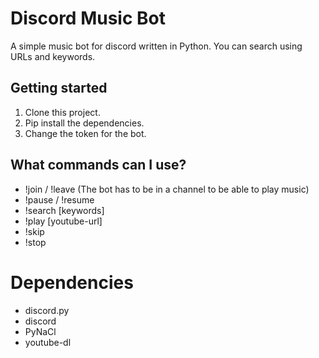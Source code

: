 # Discord Music Bot 

A simple music bot for discord written in Python. You can search using URLs and keywords.

## Getting started
1. Clone this project.
2. Pip install the dependencies. 
3. Change the token for the bot.

## What commands can I use?
* !join / !leave (The bot has to be in a channel to be able to play music)
* !pause / !resume
* !search [keywords] 
* !play [youtube-url]
* !skip
* !stop

# Dependencies
* discord.py
* discord
* PyNaCl
* youtube-dl
